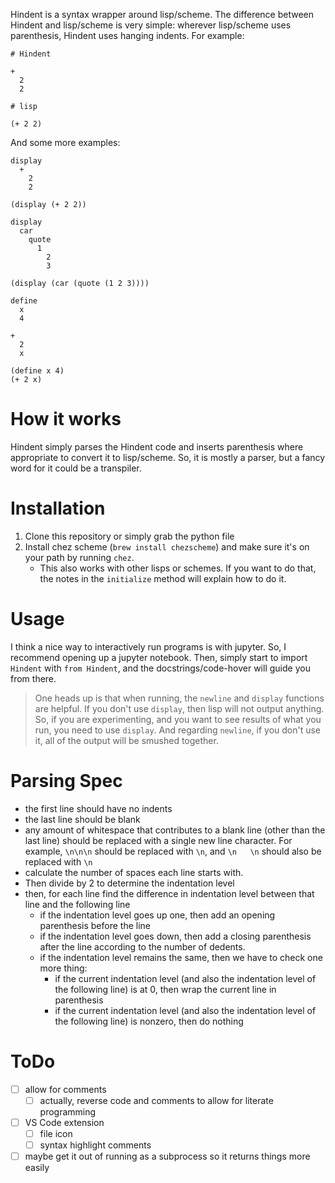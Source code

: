 Hindent is a syntax wrapper around lisp/scheme.
The difference between Hindent and lisp/scheme is very simple:
wherever lisp/scheme uses parenthesis,
Hindent uses hanging indents.  For example:

```
# Hindent

+
  2
  2

# lisp

(+ 2 2)
```

And some more examples:

```
display
  +
    2
    2

(display (+ 2 2))
```

```
display
  car
    quote
      1
        2
        3

(display (car (quote (1 2 3))))
```

```
define
  x
  4

+
  2
  x

(define x 4)
(+ 2 x)
```

# How it works

Hindent simply parses the Hindent code and
inserts parenthesis where appropriate to convert
it to lisp/scheme.  So, it is mostly
a parser, but a fancy word for it could be a transpiler.

# Installation

1. Clone this repository or simply grab the python file
2. Install chez scheme (`brew install chezscheme`)
   and make sure it's on your path by running `chez`.
   - This also works with other lisps or schemes. If
     you want to do that, the
     notes in the ``initialize`` method will explain how
     to do it.

# Usage

I think a nice way to interactively run programs is with jupyter.
So, I recommend opening up a jupyter notebook. Then, simply start to
import ``Hindent`` with `from Hindent`, and the docstrings/code-hover
will guide you from there.

> One heads up is that when running, the `newline` and `display` functions
> are helpful.  If you don't use `display`, then lisp will not output
> anything. So, if you are experimenting, and you want to see results
> of what you run, you need to use `display`.
> And regarding `newline`, if you don't use it, all of the output will be smushed
> together.




# Parsing Spec

- the first line should have no indents
- the last line should be blank
- any amount of whitespace that contributes to a blank line
  (other than the last line) should be replaced with a single
  new line character. For example, `\n\n\n` should be replaced
  with `\n`, and `\n   \n` should also be replaced with `\n`
- calculate the number of spaces each line starts with.
- Then divide by 2 to determine the indentation level
- then, for each line find the difference in indentation level
  between that line and the following line
  - if the indentation level goes up one, then add an opening parenthesis before the line
  - if the indentation level goes down, then add a closing parenthesis after the line
    according to the number of dedents.
  - if the indentation level remains the same, then we have to check one more thing:
    - if the current indentation level (and also the indentation level of the following line)
      is at 0, then wrap the current line in parenthesis
    - if the current indentation level (and also the indentation level of the following line)
      is nonzero, then do nothing

# ToDo

- [ ] allow for comments
  - [ ] actually, reverse code and comments to allow
        for literate programming
- [ ] VS Code extension
  - [ ] file icon
  - [ ] syntax highlight comments
- [ ] maybe get it out of running as a subprocess so
      it returns things more easily
